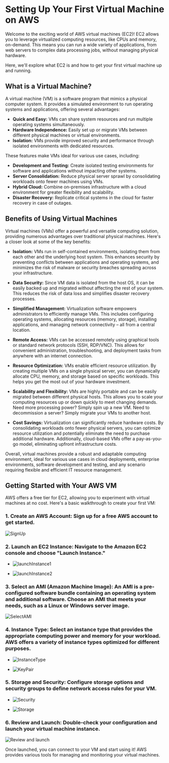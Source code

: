 # Setting Up Your First Virtual Machine on AWS

Welcome to the exciting world of AWS virtual machines (EC2)! EC2 allows you to leverage virtualized computing resources, like CPUs and memory, on-demand. This means you can run a wide variety of applications, from web servers to complex data processing jobs, without managing physical hardware. 

Here, we'll explore what EC2 is and how to get your first virtual machine up and running.

## What is a Virtual Machine?

A virtual machine (VM) is a software program that mimics a physical computer system. It provides a simulated environment to run operating systems and applications, offering several advantages:

* **Quick and Easy:** VMs can share system resources and run multiple operating systems simultaneously.
* **Hardware Independence:** Easily set up or migrate VMs between different physical machines or virtual environments.
* **Isolation:** VMs provide improved security and performance through isolated environments with dedicated resources.

These features make VMs ideal for various use cases, including:

* **Development and Testing:** Create isolated testing environments for software and applications without impacting other systems.
* **Server Consolidation:** Reduce physical server sprawl by consolidating workloads onto fewer machines using VMs.
* **Hybrid Cloud:** Combine on-premises infrastructure with a cloud environment for greater flexibility and scalability.
* **Disaster Recovery:** Replicate critical systems in the cloud for faster recovery in case of outages.

## Benefits of Using Virtual Machines

Virtual machines (VMs) offer a powerful and versatile computing solution, providing numerous advantages over traditional physical machines. Here's a closer look at some of the key benefits:

* **Isolation:** VMs run in self-contained environments, isolating them from each other and the underlying host system. This enhances security by preventing conflicts between applications and operating systems, and minimizes the risk of malware or security breaches spreading across your infrastructure.

* **Data Security:**  Since VM data is isolated from the host OS, it can be easily backed up and migrated without affecting the rest of your system. This reduces the risk of data loss and simplifies disaster recovery processes.

* **Simplified Management:**  Virtualization software empowers administrators to efficiently manage VMs. This includes configuring operating systems, allocating resources (memory, storage), installing applications, and managing network connectivity – all from a central location.

* **Remote Access:**  VMs can be accessed remotely using graphical tools or standard network protocols (SSH, RDP/VNC). This allows for convenient administration, troubleshooting, and deployment tasks from anywhere with an internet connection. 

* **Resource Optimization:**  VMs enable efficient resource utilization. By creating multiple VMs on a single physical server, you can dynamically allocate CPU, memory, and storage based on specific workloads. This helps you get the most out of your hardware investment.

* **Scalability and Flexibility:** VMs are highly portable and can be easily migrated between different physical hosts. This allows you to scale your computing resources up or down quickly to meet changing demands. Need more processing power? Simply spin up a new VM. Need to decommission a server? Simply migrate your VMs to another host.

* **Cost Savings:**  Virtualization can significantly reduce hardware costs. By consolidating workloads onto fewer physical servers, you can optimize resource utilization and potentially eliminate the need to purchase additional hardware. Additionally, cloud-based VMs offer a pay-as-you-go model, eliminating upfront infrastructure costs.

Overall, virtual machines provide a robust and adaptable computing environment, ideal for various use cases in cloud deployments, enterprise environments, software development and testing, and any scenario requiring flexible and efficient IT resource management.


## Getting Started with Your AWS VM

AWS offers a free tier for EC2, allowing you to experiment with virtual machines at no cost. Here's a basic walkthrough to create your first VM:

### 1. **Create an AWS Account:** Sign up for a free AWS account to get started.

![SignUp](./Assets/aws1.png)

### 2. **Launch an EC2 Instance:**  Navigate to the Amazon EC2 console and choose "Launch Instance."

- ![launchInstance1](./Assets/aws2_launch_instance.png)

- ![launchInstance2](./Assets/aws2_launch_instance2.png)

### 3. **Select an AMI (Amazon Machine Image):** An AMI is a pre-configured software bundle containing an operating system and additional software. Choose an AMI that meets your needs, such as a Linux or Windows server image.

![SelectAMI](./Assets/aws3_AMI.jpg)

### 4. **Instance Type:** Select an instance type that provides the appropriate computing power and memory for your workload. AWS offers a variety of instance types optimized for different purposes.

- ![InstanceType](./Assets/aws4_Instance_type.png)

- ![KeyPair](./Assets/aws4_key_pair.png)

### 5. **Storage and Security:** Configure storage options and security groups to define network access rules for your VM.

- ![Security](./Assets/aws5_security.jpg)

- ![Storage](./Assets/aws5_storage.jpg)

### 6. **Review and Launch:** Double-check your configuration and launch your virtual machine instance.

![Review and launch](./Assets/aws6_review_and_launch.png)

Once launched, you can connect to your VM and start using it! AWS provides various tools for managing and monitoring your virtual machines.


